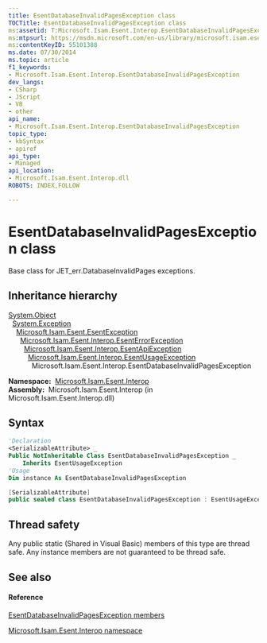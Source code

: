 ```yaml
---
title: EsentDatabaseInvalidPagesException class
TOCTitle: EsentDatabaseInvalidPagesException class
ms:assetid: T:Microsoft.Isam.Esent.Interop.EsentDatabaseInvalidPagesException
ms:mtpsurl: https://msdn.microsoft.com/en-us/library/microsoft.isam.esent.interop.esentdatabaseinvalidpagesexception(v=EXCHG.10)
ms:contentKeyID: 55101388
ms.date: 07/30/2014
ms.topic: article
f1_keywords:
- Microsoft.Isam.Esent.Interop.EsentDatabaseInvalidPagesException
dev_langs:
- CSharp
- JScript
- VB
- other
api_name: 
- Microsoft.Isam.Esent.Interop.EsentDatabaseInvalidPagesException
topic_type: 
- kbSyntax
- apiref
api_type: 
- Managed
api_location: 
- Microsoft.Isam.Esent.Interop.dll
ROBOTS: INDEX,FOLLOW

---
```


# EsentDatabaseInvalidPagesException class

Base class for JET_err.DatabaseInvalidPages exceptions.

## Inheritance hierarchy

[System.Object](https://docs.microsoft.com/dotnet/api/system.object?redirectedfrom=MSDN)  
  [System.Exception](https://docs.microsoft.com/dotnet/api/system.exception?redirectedfrom=MSDN)  
    [Microsoft.Isam.Esent.EsentException](dn292088\(v=exchg.10\).md)  
      [Microsoft.Isam.Esent.Interop.EsentErrorException](dn274314\(v=exchg.10\).md)  
        [Microsoft.Isam.Esent.Interop.EsentApiException](dn334231\(v=exchg.10\).md)  
          [Microsoft.Isam.Esent.Interop.EsentUsageException](dn350849\(v=exchg.10\).md)  
            Microsoft.Isam.Esent.Interop.EsentDatabaseInvalidPagesException  

**Namespace:**  [Microsoft.Isam.Esent.Interop](hh596136\(v=exchg.10\).md)  
**Assembly:**  Microsoft.Isam.Esent.Interop (in Microsoft.Isam.Esent.Interop.dll)

## Syntax

``` vb
'Declaration
<SerializableAttribute> _
Public NotInheritable Class EsentDatabaseInvalidPagesException _
    Inherits EsentUsageException
'Usage
Dim instance As EsentDatabaseInvalidPagesException
```

``` csharp
[SerializableAttribute]
public sealed class EsentDatabaseInvalidPagesException : EsentUsageException
```

## Thread safety

Any public static (Shared in Visual Basic) members of this type are thread safe. Any instance members are not guaranteed to be thread safe.

## See also

#### Reference

[EsentDatabaseInvalidPagesException members](dn334457\(v=exchg.10\).md)

[Microsoft.Isam.Esent.Interop namespace](hh596136\(v=exchg.10\).md)

